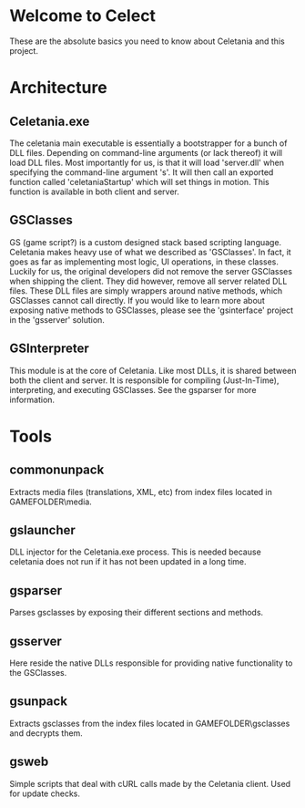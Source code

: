 # Welcome to Celect
These are the absolute basics you need to know about Celetania and this project.

# Architecture

## Celetania.exe
The celetania main executable is essentially a bootstrapper for a bunch of DLL files. 
Depending on command-line arguments (or lack thereof) it will load DLL files. Most importantly for us, is that it will load 'server.dll' when specifying the command-line argument 's'.
It will then call an exported function called 'celetaniaStartup' which will set things in motion. This function is available in both client and server.

## GSClasses
GS (game script?) is a custom designed stack based scripting language. Celetania makes heavy use of what we described as 'GSClasses'. 
In fact, it goes as far as implementing most logic, UI operations, in these classes. 
Luckily for us, the original developers did not remove the server GSClasses when shipping the client. They did however, remove all server related DLL files.
These DLL files are simply wrappers around native methods, which GSClasses cannot call directly.
If you would like to learn more about exposing native methods to GSClasses, please see the 'gsinterface' project in the 'gsserver' solution.

## GSInterpreter
This module is at the core of Celetania. Like most DLLs, it is shared between both the client and server. It is responsible for compiling (Just-In-Time), interpreting, and executing GSClasses. 
See the gsparser for more information.

# Tools

## commonunpack
Extracts media files (translations, XML, etc) from index files located in GAMEFOLDER\media.

## gslauncher
DLL injector for the Celetania.exe process. This is needed because celetania does not run if it has not been updated in a long time.

## gsparser
Parses gsclasses by exposing their different sections and methods.

## gsserver
Here reside the native DLLs responsible for providing native functionality to the GSClasses.

## gsunpack
Extracts gsclasses from the index files located in GAMEFOLDER\gsclasses and decrypts them.

## gsweb
Simple scripts that deal with cURL calls made by the Celetania client. Used for update checks.
